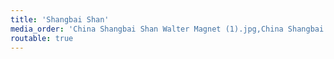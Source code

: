 ```yaml
---
title: 'Shangbai Shan'
media_order: 'China Shangbai Shan Walter Magnet (1).jpg,China Shangbai Shan Walter Magnet (2).jpg,China Shangbai Shan Walter Magnet (3).jpg,China Shangbai Shan Walter Magnet (4).jpg,China Shangbai Shan Walter Magnet (5).jpg,China Shangbai Shan Walter Magnet (6).jpg,China Shangbai Shan Walter Magnet (7).jpg,China Shangbai Shan Walter Magnet (8).jpg,China Shangbai Shan Walter Magnet (9).jpg,China Shangbai Shan Walter Magnet (10).jpg,China Shangbai Shan Walter Magnet (11).jpg,China Shangbai Shan Walter Magnet (12).jpg,China Shangbai Shan Walter Magnet (13).jpg,China Shangbai Shan Walter Magnet (14).jpg,China Shangbai Shan Walter Magnet (15).jpg'
routable: true
---
```


